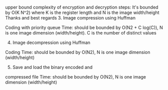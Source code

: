 upper bound complexity of encryption and decryption steps: 
It's bounded by O(K N^2) where K is the register length and N is the image width/height Thanks and best regards
3. Image compression using Huffman

Coding with priority queue Time: should be bounded by O(N2 + C log(C)), N is one image dimension (width/height). C is the number of distinct values

4. Image decompression using Huffman

Coding Time: should be bounded by O(N2), N is one image dimension (width/height)

5. Save and load the binary encoded and

compressed file Time: should be bounded by O(N2), N is one image dimension (width/height)
